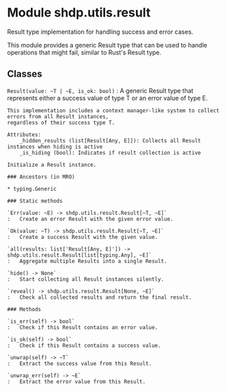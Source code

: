 Module shdp.utils.result
========================
Result type implementation for handling success and error cases.

This module provides a generic Result type that can be used to handle operations
that might fail, similar to Rust's Result type.

Classes
-------

`Result(value: ~T | ~E, is_ok: bool)`
:   A generic Result type that represents either a success value of type T or an error value of type E.
    
    This implementation includes a context manager-like system to collect errors from all Result instances,
    regardless of their success type T.
    
    Attributes:
        _hidden_results (list[Result[Any, E]]): Collects all Result instances when hiding is active
        _is_hiding (bool): Indicates if result collection is active
    
    Initialize a Result instance.

    ### Ancestors (in MRO)

    * typing.Generic

    ### Static methods

    `Err(value: ~E) ‑> shdp.utils.result.Result[~T, ~E]`
    :   Create an error Result with the given error value.

    `Ok(value: ~T) ‑> shdp.utils.result.Result[~T, ~E]`
    :   Create a success Result with the given value.

    `all(results: list['Result[Any, E]']) ‑> shdp.utils.result.Result[list[typing.Any], ~E]`
    :   Aggregate multiple Results into a single Result.

    `hide() ‑> None`
    :   Start collecting all Result instances silently.

    `reveal() ‑> shdp.utils.result.Result[None, ~E]`
    :   Check all collected results and return the final result.

    ### Methods

    `is_err(self) ‑> bool`
    :   Check if this Result contains an error value.

    `is_ok(self) ‑> bool`
    :   Check if this Result contains a success value.

    `unwrap(self) ‑> ~T`
    :   Extract the success value from this Result.

    `unwrap_err(self) ‑> ~E`
    :   Extract the error value from this Result.